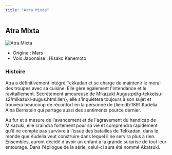 ```yaml
---
title: "Atra Mixta"
---
```


Atra Mixta
----------


![Atra Mixta](/images/stories/saga/g-tekketsu-s2/persos/atra-mixta.png)


* Origine : Mars
* Voix Japonaise : Hisako Kanemoto


### Histoire


Atra a définitivement intégré Tekkadan et se charge de maintenir le moral des troupes avec sa cuisine. Elle gère également l'intendance et le ravitaillement. Secrètement amoureuse de Mikazuki Augus:pd/g-tekketsu-s2/mikazuki-augus.html:lien}, elle s'inquiètera toujours à son sujet et trouvera beaucoup de réconfort en la personne de {lien:db:1891:Kudelia Aina Bernstein qui partage aussi des sentiments pource dernier. 



Au fur et à mesure de l'avancement et de l'agravement du handicap de Mikazuki, elle craindra fortement pour sa vie et comprendra rapidement qu'il ne compte pas survivre à l'issue des batailles de Tekkadan, dans le monde que Kudelia veut construire dans lequel il ne servira plus à rien. Ensembles, auront décidé d'avoir un enfant à la grande surprise de tout leur entourage. Dans l'épilogue de la série, celui-ci aura été nommé Akatsuki.



